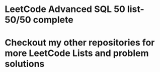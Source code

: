 <h1> LeetCode Advanced SQL 50 list- 50/50 complete</h1>
<h1> Checkout my other repositories for more LeetCode Lists and problem solutions</h1>
